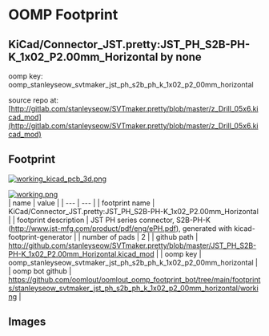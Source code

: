 # OOMP Footprint  
## KiCad/Connector_JST.pretty:JST_PH_S2B-PH-K_1x02_P2.00mm_Horizontal  by none  
  
oomp key: oomp_stanleyseow_svtmaker_jst_ph_s2b_ph_k_1x02_p2_00mm_horizontal  
  
source repo at: [http://gitlab.com/stanleyseow/SVTmaker.pretty/blob/master/z_Drill_05x6.kicad_mod](http://gitlab.com/stanleyseow/SVTmaker.pretty/blob/master/z_Drill_05x6.kicad_mod)  
## Footprint  
  
[![working_kicad_pcb_3d.png](working_kicad_pcb_3d_600.png)](working_kicad_pcb_3d.png)  
  
[![working.png](working_600.png)](working.png)  
| name | value | 
| --- | --- | 
| footprint name | KiCad/Connector_JST.pretty:JST_PH_S2B-PH-K_1x02_P2.00mm_Horizontal | 
| footprint description | JST PH series connector, S2B-PH-K (http://www.jst-mfg.com/product/pdf/eng/ePH.pdf), generated with kicad-footprint-generator | 
| number of pads | 2 | 
| github path | http://github.com/stanleyseow/SVTmaker.pretty/blob/master/JST_PH_S2B-PH-K_1x02_P2.00mm_Horizontal.kicad_mod | 
| oomp key | oomp_stanleyseow_svtmaker_jst_ph_s2b_ph_k_1x02_p2_00mm_horizontal | 
| oomp bot github | https://github.com/oomlout/oomlout_oomp_footprint_bot/tree/main/footprints/stanleyseow_svtmaker_jst_ph_s2b_ph_k_1x02_p2_00mm_horizontal/working | 
## Images  
